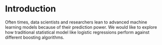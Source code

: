 # Introduction
Often times, data scientists and researchers lean to advanced machine learning models because of their prediction power. We would like to explore how traditional statistical model like logistic regressions perform against different boosting algorithms. 

